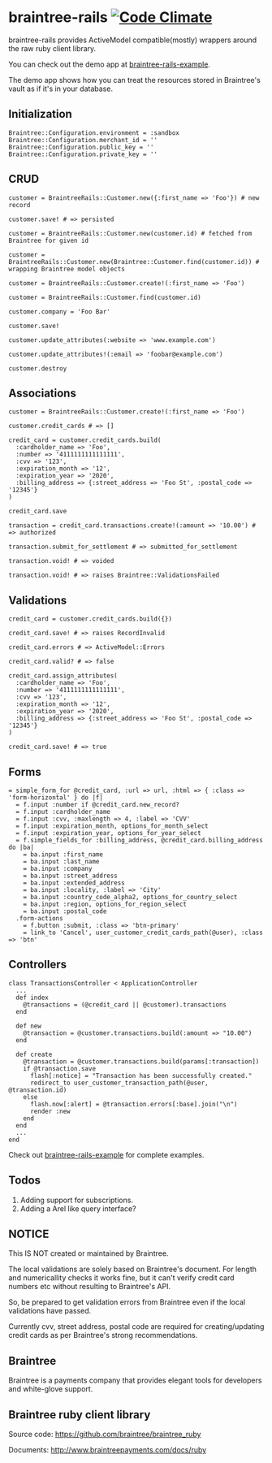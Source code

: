 braintree-rails [![Code Climate](https://codeclimate.com/badge.png)](https://codeclimate.com/github/lyang/braintree-rails)
===============
braintree-rails provides ActiveModel compatible(mostly) wrappers around the raw ruby client library.

You can check out the demo app at [braintree-rails-example](https://github.com/lyang/braintree-rails-example).

The demo app shows how you can treat the resources stored in Braintree's vault as if it's in your database.

Initialization
---------------
    Braintree::Configuration.environment = :sandbox
    Braintree::Configuration.merchant_id = ''
    Braintree::Configuration.public_key = ''
    Braintree::Configuration.private_key = ''
    
CRUD
---------------
    customer = BraintreeRails::Customer.new({:first_name => 'Foo'}) # new record

    customer.save! # => persisted

    customer = BraintreeRails::Customer.new(customer.id) # fetched from Braintree for given id

    customer = BraintreeRails::Customer.new(Braintree::Customer.find(customer.id)) # wrapping Braintree model objects

    customer = BraintreeRails::Customer.create!(:first_name => 'Foo')

    customer = BraintreeRails::Customer.find(customer.id)
    
    customer.company = 'Foo Bar'

    customer.save!

    customer.update_attributes(:website => 'www.example.com')

    customer.update_attributes!(:email => 'foobar@example.com')
    
    customer.destroy
    
Associations
---------------
    
    customer = BraintreeRails::Customer.create!(:first_name => 'Foo')

    customer.credit_cards # => []

    credit_card = customer.credit_cards.build(
      :cardholder_name => 'Foo',
      :number => '4111111111111111',
      :cvv => '123',
      :expiration_month => '12',
      :expiration_year => '2020',
      :billing_address => {:street_address => 'Foo St', :postal_code => '12345'}
    )

    credit_card.save

    transaction = credit_card.transactions.create!(:amount => '10.00') # => authorized

    transaction.submit_for_settlement # => submitted_for_settlement

    transaction.void! # => voided
    
    transaction.void! # => raises Braintree::ValidationsFailed

Validations
---------------
    credit_card = customer.credit_cards.build({})
    
    credit_card.save! # => raises RecordInvalid

    credit_card.errors # => ActiveModel::Errors

    credit_card.valid? # => false
    
    credit_card.assign_attributes(
      :cardholder_name => 'Foo',
      :number => '4111111111111111',
      :cvv => '123',
      :expiration_month => '12',
      :expiration_year => '2020',
      :billing_address => {:street_address => 'Foo St', :postal_code => '12345'}
    )

    credit_card.save! # => true

Forms
---------------
    = simple_form_for @credit_card, :url => url, :html => { :class => 'form-horizontal' } do |f|
      = f.input :number if @credit_card.new_record?
      = f.input :cardholder_name
      = f.input :cvv, :maxlength => 4, :label => 'CVV'
      = f.input :expiration_month, options_for_month_select
      = f.input :expiration_year, options_for_year_select
      = f.simple_fields_for :billing_address, @credit_card.billing_address do |ba|
        = ba.input :first_name
        = ba.input :last_name
        = ba.input :company
        = ba.input :street_address
        = ba.input :extended_address
        = ba.input :locality, :label => 'City'
        = ba.input :country_code_alpha2, options_for_country_select
        = ba.input :region, options_for_region_select
        = ba.input :postal_code
      .form-actions
        = f.button :submit, :class => 'btn-primary'
        = link_to 'Cancel', user_customer_credit_cards_path(@user), :class => 'btn'

Controllers
--------------
    class TransactionsController < ApplicationController
      ...
      def index
        @transactions = (@credit_card || @customer).transactions    
      end
  
      def new
        @transaction = @customer.transactions.build(:amount => "10.00")
      end
  
      def create
        @transaction = @customer.transactions.build(params[:transaction])
        if @transaction.save
          flash[:notice] = "Transaction has been successfully created."
          redirect_to user_customer_transaction_path(@user, @transaction.id)
        else
          flash.now[:alert] = @transaction.errors[:base].join("\n")
          render :new
        end
      end
      ...
    end

Check out [braintree-rails-example](https://github.com/lyang/braintree-rails-example) for complete examples.

Todos
---------------
1. Adding support for subscriptions.
2. Adding a Arel like query interface?

NOTICE
---------------
This IS NOT created or maintained by Braintree.

The local validations are solely based on Braintree's document. For length and numericallity checks it works fine, but it can't verify credit card numbers etc without resulting to Braintree's API.

So, be prepared to get validation errors from Braintree even if the local validations have passed.

Currently cvv, street address, postal code are required for creating/updating credit cards as per Braintree's strong recommendations.


Braintree
---------------
Braintree is a payments company that provides elegant tools for developers and white-glove support.

Braintree ruby client library
---------------
Source code: https://github.com/braintree/braintree_ruby

Documents:   http://www.braintreepayments.com/docs/ruby